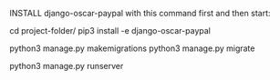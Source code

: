 INSTALL django-oscar-paypal with this command first and then start:

cd project-folder/
pip3 install -e django-oscar-paypal

python3 manage.py makemigrations
python3 manage.py migrate

python3 manage.py runserver

